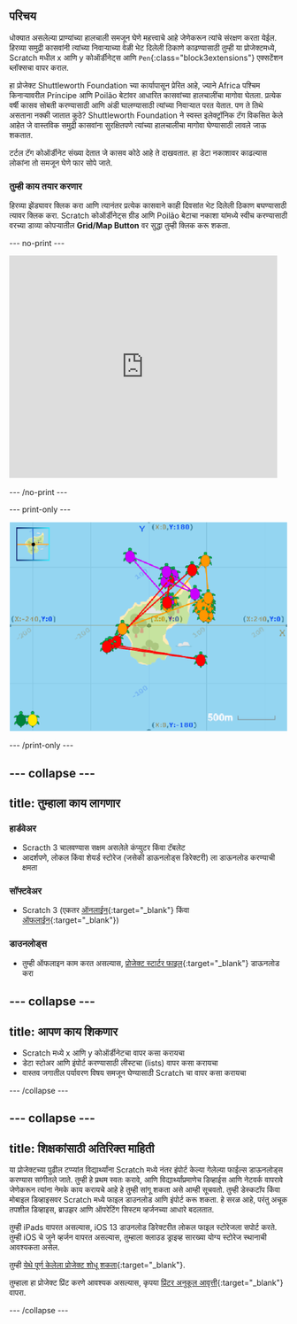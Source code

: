 ## परिचय

धोक्यात असलेल्या प्राण्यांच्या हालचाली समजून घेणे महत्त्वाचे आहे जेणेकरून त्यांचे संरक्षण करता येईल. हिरव्या समुद्री कासवांनी त्यांच्या निवाऱ्याच्या वेळी भेट दिलेली ठिकाणे काढण्यासाठी तुम्ही या प्रोजेक्टमध्ये, Scratch मधील x आणि y कोऑर्डीनेट्स आणि `Pen`{:class="block3extensions"} एक्सटेंशन ब्लॉक्सचा वापर कराल.

हा प्रोजेक्ट Shuttleworth Foundation च्या कार्यापासून प्रेरित आहे, ज्याने Africa पश्चिम किनार्‍यावरील Príncipe आणि Poilão बेटांवर आधारित कासवांच्या हालचालींचा मागोवा घेतला. प्रत्येक वर्षी कासव सोबती करण्यासाठी आणि अंडी घालण्यासाठी त्यांच्या निवाऱ्यात परत येतात. पण ते तिथे असताना नक्की जातात कुठे? Shuttleworth Foundation ने स्वस्त इलेक्ट्रॉनिक टॅग विकसित केले आहेत जे वास्तविक समुद्री कासवांना सुरक्षितपणे त्यांच्या हालचालीचा मागोवा घेण्यासाठी लावले जाऊ शकतात.

टर्टल टॅग कोऑर्डीनेट संख्या देतात जे कासव कोठे आहे ते दाखवतात. हा डेटा नकाशावर काढल्यास लोकांना तो समजून घेणे फार सोपे जाते.

### तुम्ही काय तयार करणार

हिरव्या झेंड्यावर क्लिक करा आणि त्यानंतर प्रत्येक कासवाने काही दिवसांत भेट दिलेली ठिकाण बघण्यासाठी त्यावर क्लिक करा. Scratch कोऑर्डीनेट्स ग्रीड आणि Poilão बेटाचा नकाशा यांमध्ये स्वीच करण्यासाठी वरच्या डाव्या कोपऱ्यातील **Grid/Map Button** वर सुद्धा तुम्ही क्लिक करू शकता.

--- no-print ---

<div class="scratch-preview">
<iframe src="https://scratch.mit.edu/projects/428136635/embed" allowtransparency="true" width="485" height="402" frameborder="0" scrolling="no" allowfullscreen></iframe>
</div>

--- /no-print ---

--- print-only ---

![प्रोजेक्ट पूर्ण करा](images/showcase_static.png)

--- /print-only ---

--- collapse ---
---
title: तुम्हाला काय लागणार
---

### हार्डवेअर

+ Scracth 3 चालवण्यास सक्षम असलेले कंप्युटर किंवा टॅबलेट
+ आदर्शपणे, लोकल किंवा शेयर्ड स्टोरेज (जसेकी डाऊनलोड्स डिरेक्टरी) ला डाऊनलोड करण्याची क्षमता

### सॉफ्टवेअर

+ Scratch 3 (एकतर [ऑनलाईन](https://scratch.mit.edu/){:target="_blank"} किंवा [ऑफलाईन](https://scratch.mit.edu/download){:target="_blank"})

### डाउनलोड्स

+ तुम्ही ऑफलाइन काम करत असल्यास, [प्रोजेक्ट स्टार्टर फाइल](https://rpf.io/p/mr-IN/turtle-tracker-go){:target="_blank"} डाऊनलोड करा

--- collapse ---
---
title: आपण काय शिकणार
---

+ Scratch मध्ये x आणि y कोऑर्डीनेटचा वापर कसा करायचा
+ डेटा स्टोअर आणि इंपोर्ट करण्यासाठी लीस्टचा (lists) वापर कसा करायचा
+ वास्तव जगातील पर्यावरण विषय समजून घेण्यासाठी Scratch चा वापर कसा करायचा

--- /collapse ---

--- collapse ---
---
title: शिक्षकांसाठी अतिरिक्त माहिती
---

या प्रोजेक्टच्या पुढील टप्प्यांत विद्यार्थ्यांना Scratch मध्ये नंतर इंपोर्ट केल्या गेलेल्या फाईल्स डाऊनलोड्स करण्यास सांगीतले जाते. तुम्ही हे प्रथम स्वतः करावे, आणि विद्यार्थ्यांप्रमाणेच डिव्हाईस आणि नेटवर्क वापरावे जेणेकरून त्यांना नेमके काय करायचे आहे हे तुम्ही सांगू शकता असे आम्ही सूचवतो. तुम्ही डेस्कटॉप किंवा मोबाइल डिव्हाइसवर Scratch मध्ये फाइल डाउनलोड आणि इंपोर्ट करू शकता. हे सरळ आहे, परंतु अचूक तपशील डिव्हाइस, ब्राउझर आणि ऑपरेटिंग सिस्टम व्हर्जनच्या आधारे बदलतात.

तुम्ही iPads वापरत असल्यास, iOS 13 डाउनलोड डिरेक्टरीत लोकल फाइल स्टोरेजला सपोर्ट करते. तुम्ही iOS चे जुने व्हर्जन वापरत असल्यास, तुम्हाला क्लाउड ड्राइव्ह सारख्या योग्य स्टोरेज स्थानाची आवश्यकता असेल.

तुम्ही [येथे पूर्ण केलेला प्रोजेक्ट शोधू शकता](https://rpf.io/p/mr-IN/turtle-tracker-get){:target="_blank"}.

तुम्हाला हा प्रोजेक्ट प्रिंट करणे आवश्यक असल्यास, कृपया [प्रिंटर अनुकूल आवृत्ती](https://projects.raspberrypi.org/mr-IN/projects/turtle-tracker/print){:target="_blank"} वापरा.

--- /collapse ---
